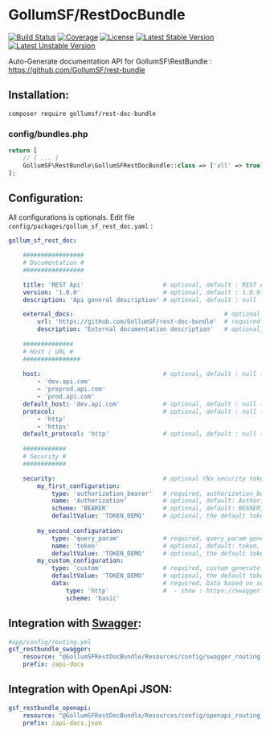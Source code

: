 # GollumSF/RestDocBundle
[![Build Status](https://travis-ci.org/GollumSF/rest-doc-bundle.svg?branch=master)](https://travis-ci.org/GollumSF/rest-doc-bundle)
[![Coverage](https://coveralls.io/repos/github/GollumSF/rest-doc-bundle/badge.svg?branch=master)](https://coveralls.io/github/GollumSF/rest-doc-bundle)
[![License](https://poser.pugx.org/gollumsf/rest-doc-bundle/license)](https://packagist.org/packages/gollumsf/rest-doc-bundle)
[![Latest Stable Version](https://poser.pugx.org/gollumsf/rest-doc-bundle/v/stable)](https://packagist.org/packages/gollumsf/rest-doc-bundle)
[![Latest Unstable Version](https://poser.pugx.org/gollumsf/rest-doc-bundle/v/unstable)](https://packagist.org/packages/gollumsf/rest-doc-bundle)

Auto-Generate documentation API for GollumSF\RestBundle : https://github.com/GollumSF/rest-bundle

## Installation:

```shell
composer require gollumsf/rest-doc-bundle
```

### config/bundles.php
```php
return [
    // [ ... ]
    GollumSF\RestBundle\GollumSFRestDocBundle::class => ['all' => true],
];
```

## Configuration: 

All configurations is optionals. Edit file `config/packages/gollum_sf_rest_doc.yaml` :
```yaml
gollum_sf_rest_doc:

    #################
    # Documentation #
    #################

    title: 'REST Api'                      # optional, default : REST Api
    version: '1.0.0'                       # optional, default : 1.0.0
    description: 'Api general description' # optional, default : null

    external_docs:                                          # optional
        url: 'https://github.com/GollumSF/rest-doc-bundle'  # required
        description: 'External documentation description'   # optional, default : null
    
    ##############
    # Host / URL #
    ################
    
    host:                                  # optional, default : null (return current host url)
        - 'dev.api.com'
        - 'preprod.api.com'
        - 'prod.api.com'
    default_host: 'dev.api.com'            # optional, default : null (return first item to host list)
    protocol:                              # optional, default : null (return current sheme url)
        - 'http'                           
        - 'https'
    default_protocol: 'http'               # optional, default : null (return first item to protocol list)
    
    ############
    # Security #
    ############

    security:                              # optional (No security token if not defined)
        my_first_configuration:
            type: 'authorization_bearer'   # required, authorization_bearer generate classic authorization bearer
            name: 'Authorization'          # optional, default: Authorization, the header name 
            scheme: 'BEARER'               # optional, default: BEARER, the scheme in header value
            defaultValue: 'TOKEN_DEMO'     # optional, the default token value for demo
            
        my_second_configuration:
            type: 'query_param'            # required, query_param generate query string token
            name: 'token'                  # optional, default: token, the query name
            defaultValue: 'TOKEN_DEMO'     # optional, the default token value for demo
        my_custom_configuration:
            type: 'custom'                 # required, custom generate a custom configuration based on:
            defaultValue: 'TOKEN_DEMO'     # optional, the default token value for demo
            data:                          # required, Data based on securitySchemes content 
                type: 'http'               #  - show : https://swagger.io/docs/specification/authentication/
                scheme: 'basic'

```

## Integration with [Swagger](https://github.com/swagger-api/swagger-ui): 

```yaml
#app/config/routing.yml
gsf_restbundle_swagger:
    resource: "@GollumSFRestDocBundle/Resources/config/swagger_routing.yml"
    prefix: /api-docs
```

## Integration with OpenApi JSON: 

```yaml
gsf_restbundle_openapi:
    resource: "@GollumSFRestDocBundle/Resources/config/openapi_routing.yml"
    prefix: /api-docs.json
```